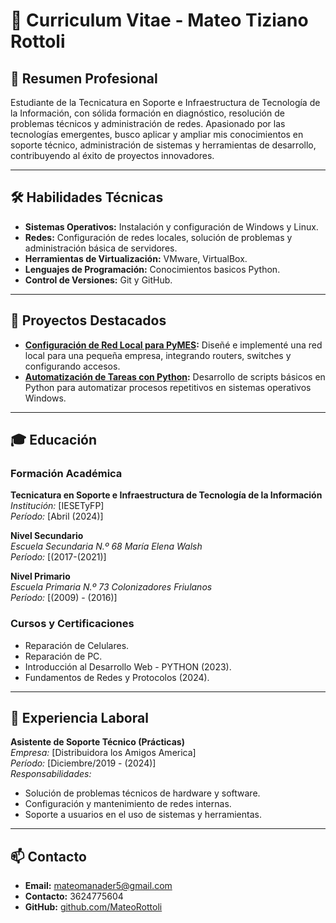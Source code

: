 # 📄 Curriculum Vitae - Mateo Tiziano Rottoli  

## 💼 Resumen Profesional  
Estudiante de la Tecnicatura en Soporte e Infraestructura de Tecnología de la Información, con sólida formación en diagnóstico, resolución de problemas técnicos y administración de redes. Apasionado por las tecnologías emergentes, busco aplicar y ampliar mis conocimientos en soporte técnico, administración de sistemas y herramientas de desarrollo, contribuyendo al éxito de proyectos innovadores.  

---

## 🛠 Habilidades Técnicas  
- **Sistemas Operativos:** Instalación y configuración de Windows y Linux.  
- **Redes:** Configuración de redes locales, solución de problemas y administración básica de servidores.  
- **Herramientas de Virtualización:** VMware, VirtualBox.  
- **Lenguajes de Programación:** Conocimientos basicos Python.  
- **Control de Versiones:** Git y GitHub.  

---

## 🌟 Proyectos Destacados  
- **[Configuración de Red Local para PyMES](#):** Diseñé e implementé una red local para una pequeña empresa, integrando routers, switches y configurando accesos.  
- **[Automatización de Tareas con Python](#):** Desarrollo de scripts básicos en Python para automatizar procesos repetitivos en sistemas operativos Windows.  

---

## 🎓 Educación  
### Formación Académica  
**Tecnicatura en Soporte e Infraestructura de Tecnología de la Información**  
_Institución:_ [IESETyFP]  
_Período:_ [Abril (2024)]  

**Nivel Secundario**  
_Escuela Secundaria N.º 68 María Elena Walsh_  
_Período:_ [(2017-(2021)]  

**Nivel Primario**  
_Escuela Primaria N.º 73 Colonizadores Friulanos_  
_Período:_ [(2009) - (2016)]  

### Cursos y Certificaciones  
- Reparación de Celulares.  
- Reparación de PC.  
- Introducción al Desarrollo Web - PYTHON (2023).  
- Fundamentos de Redes y Protocolos (2024).  

---

## 🏢 Experiencia Laboral  
**Asistente de Soporte Técnico (Prácticas)**  
_Empresa:_ [Distribuidora los Amigos America]  
_Período:_ [Diciembre/2019 - (2024)]  
_Responsabilidades:_  
- Solución de problemas técnicos de hardware y software.  
- Configuración y mantenimiento de redes internas.  
- Soporte a usuarios en el uso de sistemas y herramientas.  

---

## 📫 Contacto  
- **Email:** mateomanader5@gmail.com 
- **Contacto:** 3624775604 
- **GitHub:** [github.com/MateoRottoli](#)  
